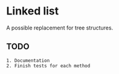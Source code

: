 # Linked list
A possible replacement for tree structures.

## TODO

    1. Documentation
    2. Finish tests for each method

